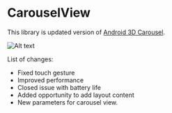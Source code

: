 # CarouselView

This library is updated version of [Android 3D Carousel](http://www.codeproject.com/Articles/146145/Android-3D-Carousel).

![Alt text](https://s31.postimg.org/h5zmkihzv/ezgif_com_video_to_gif.gif)

List of changes:
- Fixed touch gesture
- Improved performance
- Closed issue with battery life
- Added opportunity to add layout content
- New parameters for carousel view.


